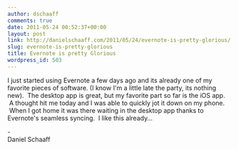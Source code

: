 ```yaml
---
author: dschaaff
comments: true
date: 2011-05-24 00:52:37+00:00
layout: post
link: http://danielschaaff.com/2011/05/24/evernote-is-pretty-glorious/
slug: evernote-is-pretty-glorious
title: Evernote is pretty Glorious
wordpress_id: 503
---
```


 I just started using Evernote a few days ago and its already one of my favorite pieces of software. (I know I'm a little late the party, its nothing new).  The desktop app is great, but my favorite part so far is the iOS app.  A thought hit me today and I was able to quickly jot it down on my phone.  When I got home it was there waiting in the desktop app thanks to Evernote's seamless syncing.  I like this already…  
  
-   
Daniel Schaaff  

